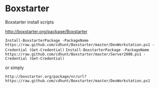 Boxstarter
==========

Boxstarter install scripts

http://boxstarter.org/package/Boxstarter

`Install-BoxstarterPackage -PackageName https://raw.github.com/cdhunt/Boxstarter/master/DevWorkstation.ps1 -Credential (Get-Credential)`
`Install-BoxstarterPackage -PackageName https://raw.github.com/cdhunt/Boxstarter/master/Server2008.ps1 -Credential (Get-Credential)`

or simply

`http://boxstarter.org/package/nr/url?https://raw.github.com/cdhunt/Boxstarter/master/DevWorkstation.ps1`
